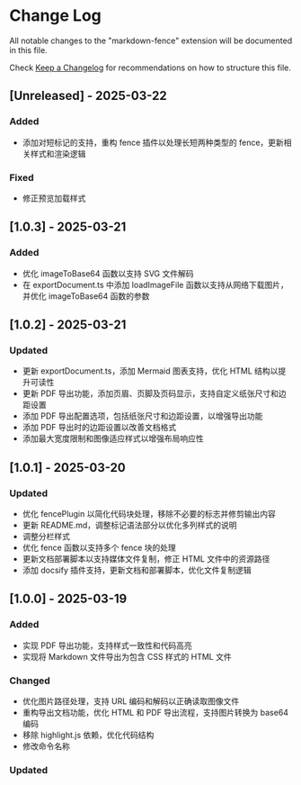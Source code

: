 # Change Log

All notable changes to the "markdown-fence" extension will be documented in this file.

Check [Keep a Changelog](http://keepachangelog.com/) for recommendations on how to structure this file.

## [Unreleased] - 2025-03-22

### Added
- 添加对短标记的支持，重构 fence 插件以处理长短两种类型的 fence，更新相关样式和渲染逻辑

### Fixed
- 修正预览加载样式

## [1.0.3] - 2025-03-21

### Added
- 优化 imageToBase64 函数以支持 SVG 文件解码
- 在 exportDocument.ts 中添加 loadImageFile 函数以支持从网络下载图片，并优化 imageToBase64 函数的参数

## [1.0.2] - 2025-03-21

### Updated
- 更新 exportDocument.ts，添加 Mermaid 图表支持，优化 HTML 结构以提升可读性
- 更新 PDF 导出功能，添加页眉、页脚及页码显示，支持自定义纸张尺寸和边距设置
- 添加 PDF 导出配置选项，包括纸张尺寸和边距设置，以增强导出功能
- 添加 PDF 导出时的边距设置以改善文档格式
- 添加最大宽度限制和图像适应样式以增强布局响应性

## [1.0.1] - 2025-03-20

### Updated
- 优化 fencePlugin 以简化代码块处理，移除不必要的标志并修剪输出内容
- 更新 README.md，调整标记语法部分以优化多列样式的说明
- 调整分栏样式
- 优化 fence 函数以支持多个 fence 块的处理
- 更新文档部署脚本以支持媒体文件复制，修正 HTML 文件中的资源路径
- 添加 docsify 插件支持，更新文档和部署脚本，优化文件复制逻辑

## [1.0.0] - 2025-03-19

### Added
- 实现 PDF 导出功能，支持样式一致性和代码高亮
- 实现将 Markdown 文件导出为包含 CSS 样式的 HTML 文件

### Changed
- 优化图片路径处理，支持 URL 编码和解码以正确读取图像文件
- 重构导出文档功能，优化 HTML 和 PDF 导出流程，支持图片转换为 base64 编码
- 移除 highlight.js 依赖，优化代码结构
- 修改命令名称

### Updated

